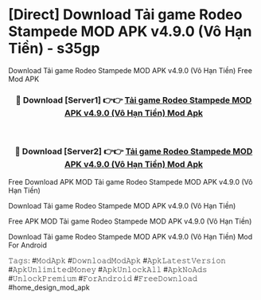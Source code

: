 # [Direct] Download Tải game Rodeo Stampede MOD APK v4.9.0 (Vô Hạn Tiền) - s35gp
Download Tải game Rodeo Stampede MOD APK v4.9.0 (Vô Hạn Tiền) Free Mod APK

<div align="center">
<h3>🔴 Download [Server1] 👉👉 <a href="https://apk-comot.site?title=Tải_game_Rodeo_Stampede_MOD_APK_v4.9.0_(Vô_Hạn_Tiền)">Tải game Rodeo Stampede MOD APK v4.9.0 (Vô Hạn Tiền) Mod Apk</a></h3><br>

<h3>🔴 Download [Server2] 👉👉 <a href="https://apk-comot.site?title=Tải_game_Rodeo_Stampede_MOD_APK_v4.9.0_(Vô_Hạn_Tiền)">Tải game Rodeo Stampede MOD APK v4.9.0 (Vô Hạn Tiền) Mod Apk</a></h3>
</div>


Free Download APK MOD Tải game Rodeo Stampede MOD APK v4.9.0 (Vô Hạn Tiền)

Download Tải game Rodeo Stampede MOD APK v4.9.0 (Vô Hạn Tiền) 

Free APK MOD Tải game Rodeo Stampede MOD APK v4.9.0 (Vô Hạn Tiền) 

Download Tải game Rodeo Stampede MOD APK v4.9.0 (Vô Hạn Tiền) Mod For Android

𝚃𝚊𝚐𝚜: #𝙼𝚘𝚍𝙰𝚙𝚔 #𝙳𝚘𝚠𝚗𝚕𝚘𝚊𝚍𝙼𝚘𝚍𝙰𝚙𝚔 #𝙰𝚙𝚔𝙻𝚊𝚝𝚎𝚜𝚝𝚅𝚎𝚛𝚜𝚒𝚘𝚗 #𝙰𝚙𝚔𝚄𝚗𝚕𝚒𝚖𝚒𝚝𝚎𝚍𝙼𝚘𝚗𝚎𝚢 #𝙰𝚙𝚔𝚄𝚗𝚕𝚘𝚌𝚔𝙰𝚕𝚕 #𝙰𝚙𝚔𝙽𝚘𝙰𝚍𝚜 #𝚄𝚗𝚕𝚘𝚌𝚔𝙿𝚛𝚎𝚖𝚒𝚞𝚖 #𝙵𝚘𝚛𝙰𝚗𝚍𝚛𝚘𝚒𝚍 #𝙵𝚛𝚎𝚎𝙳𝚘𝚠𝚗𝚕𝚘𝚊𝚍 #home_design_mod_apk